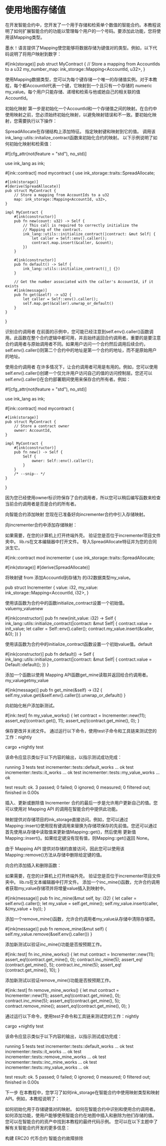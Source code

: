 # 使用地图存储值

在开发智能合约中，您开发了一个用于存储和检索单个数值的智能合约。本教程说明了如何扩展智能合约的功能以管理每个用户的一个号码。要添加此功能，您将使用该Mapping类型。

墨水！语言提供了Mapping使您能够将数据存储为键值对的类型。例如，以下代码说明了将用户映射到数字：

#[ink(storage)]
pub struct MyContract {
	// Store a mapping from AccountIds to a u32
	my_number_map: ink_storage::Mapping<AccountId, u32>,
}

使用Mapping数据类型，您可以为每个键存储一个唯一的存储值实例。对于本教程，每个都AccountId代表一个键，它映射到一个且只有一个存储的 numeric my_value。每个用户只能存储、递增和检索与他或她自己的相关联的值AccountId。

初始化映射
第一步是初始化一个AccountId和一个存储值之间的映射。在合约中使用映射之前，您必须始终初始化映射，以避免映射错误和不一致。要初始化映射，您需要执行以下操作：

SpreadAllocate在存储结构上添加特征。
指定映射键和映射到它的值。
调用该ink_lang::utils::initalize_contract函数来初始化合约的映射。
以下示例说明了如何初始化映射和检索值：

#![cfg_attr(not(feature = "std"), no_std)]

use ink_lang as ink;

#[ink::contract]
mod mycontract {
    use ink_storage::traits::SpreadAllocate;

    #[ink(storage)]
    #[derive(SpreadAllocate)]
    pub struct MyContract {
        // Store a mapping from AccountIds to a u32
        map: ink_storage::Mapping<AccountId, u32>,
    }

    impl MyContract {
        #[ink(constructor)]
        pub fn new(count: u32) -> Self {
            // This call is required to correctly initialize the
            // Mapping of the contract.
            ink_lang::utils::initialize_contract(|contract: &mut Self| {
                let caller = Self::env().caller();
                contract.map.insert(&caller, &count);
            })
        }

        #[ink(constructor)]
        pub fn default() -> Self {
            ink_lang::utils::initialize_contract(|_| {})
        }

        // Get the number associated with the caller's AccountId, if it exists
        #[ink(message)]
        pub fn get(&self) -> u32 {
            let caller = Self::env().caller();
            self.map.get(&caller).unwrap_or_default()
        }
    }
}

识别合约调用者
在前面的示例中，您可能已经注意到self.env().caller()函数调用。此函数在整个合约逻辑中都可用，并且始终返回合约调用者。重要的是要注意合约调用者与原始调用者不同。如果用户访问一个合约然后调用后续合约，self.env().caller()则第二个合约中的地址是第一个合约的地址，而不是原始用户的地址。

使用合约调用者
在许多情况下，让合约调用者可用是有用的。例如，您可以使用self.env().caller()创建一个仅允许用户访问自己的值的访问控制层。您还可以self.env().caller()在合约部署期间使用来保存合约所有者。例如：

#![cfg_attr(not(feature = "std"), no_std)]

use ink_lang as ink;

#[ink::contract]
mod mycontract {

	#[ink(storage)]
	pub struct MyContract {
		// Store a contract owner
		owner: AccountId,
	}

	impl MyContract {
		#[ink(constructor)]
		pub fn new() -> Self {
			Self {
				owner: Self::env().caller();
			}
		}
		/* --snip-- */
	}
}

因为您已经使用owner标识符保存了合约调用者，所以您可以稍后编写函数来检查当前合约调用者是否是合约的所有者。

向智能合约添加映射
您现在已准备好向incrementer合约中引入存储映射。

向incrementer合约中添加存储映射：

如果需要，在您的计算机上打开终端外壳。
验证您是否位于incrementer项目文件夹中。
lib.rs在文本编辑器中打开文件。
导入SpreadAllocate特征并为您的合同派生它。

#[ink::contract
mod incrementer {
   use ink_storage::traits::SpreadAllocate;

   #[ink(storage)]
   #[derive(SpreadAllocate)]

将映射键 from 添加AccountId到存储为 的i32数据类型my_value。

pub struct Incrementer {
   value: i32,
   my_value: ink_storage::Mapping<AccountId, i32>,
}

使用该函数为合约中的函数initialize_contract设置一个初始值。valuemy_valuenew

#[ink(constructor)]
pub fn new(init_value: i32) -> Self {
   ink_lang::utils::initialize_contract(|contract: &mut Self| {
       contract.value = init_value;
       let caller = Self::env().caller();
       contract.my_value.insert(&caller, &0);
   })
}

使用该函数为合约中的initialize_contract函数设置一个初始value值。default

#[ink(constructor)]
pub fn default() -> Self {
   ink_lang::utils::initialize_contract(|contract: &mut Self| {
       contract.value = Default::default();
   })
}

添加一个函数以使用 Mapping API函数get_mine读取并返回给合约调用者。my_valuegetmy_value

#[ink(message)]
pub fn get_mine(&self) -> i32 {
   self.my_value.get(&self.env().caller()).unwrap_or_default()
}

向初始化帐户添加新测试。

#[ink::test]
fn my_value_works() {
   let contract = Incrementer::new(11);
   assert_eq!(contract.get(), 11);
   assert_eq!(contract.get_mine(), 0);
}

保存更改并关闭文件。
通过运行以下命令，使用test子命令和工具链来测试您的工作：nightly

cargo +nightly test

该命令应显示类似于以下内容的输出，以指示测试成功完成：

running 3 tests
test incrementer::tests::default_works ... ok
test incrementer::tests::it_works ... ok
test incrementer::tests::my_value_works ... ok

test result: ok. 3 passed; 0 failed; 0 ignored; 0 measured; 0 filtered out; finished in 0.00s

插入、更新或删除值
Incrementer 合约的最后一步是允许用户更新自己的值。您可以使用对 Mapping API 的调用在智能合约中提供此功能。

映射提供对存储项目的ink_storage直接访问。例如，您可以通过Mapping::insert()使用现有键调用来替换为存储项保存的先前值。您还可以通过首先使用从存储中读取值来更新值Mapping::get()，然后使用 更新值Mapping::insert()。如果给定键没有现有值，则Mapping::get()返回 None。

由于 Mapping API 提供对存储的直接访问，因此您可以使用该 Mapping::remove()方法从存储中删除给定键的值。

向合约添加插入和删除函数：

如果需要，在您的计算机上打开终端外壳。
验证您是否位于incrementer项目文件夹中。
lib.rs在文本编辑器中打开文件。
添加一个inc_mine()函数，允许合约调用者获取my_value存储项并将增量value插入到映射中。

#[ink(message)]
pub fn inc_mine(&mut self, by: i32) {
   let caller = self.env().caller();
   let my_value = self.get_mine();
   self.my_value.insert(caller, &(my_value + by));
}

添加一个remove_mine()函数，允许合约调用者my_value从存储中清除存储项。

#[ink(message)]
pub fn remove_mine(&mut self) {
   self.my_value.remove(&self.env().caller())
}

添加新测试以验证inc_mine()功能是否按预期工作。

#[ink::test]
fn inc_mine_works() {
   let mut contract = Incrementer::new(11);
   assert_eq!(contract.get_mine(), 0);
   contract.inc_mine(5);
   assert_eq!(contract.get_mine(), 5);
   contract.inc_mine(5);
   assert_eq!(contract.get_mine(), 10);
}

添加新测试以验证remove_mine()功能是否按预期工作。

#[ink::test]
fn remove_mine_works() {
   let mut contract = Incrementer::new(11);
   assert_eq!(contract.get_mine(), 0);
   contract.inc_mine(5);
   assert_eq!(contract.get_mine(), 5);
   contract.remove_mine();
   assert_eq!(contract.get_mine(), 0);
}

通过运行以下命令，使用test子命令和工具链来测试您的工作：nightly

cargo +nightly test

该命令应显示类似于以下内容的输出，以指示测试成功完成：

running 5 tests
test incrementer::tests::default_works ... ok
test incrementer::tests::it_works ... ok
test incrementer::tests::remove_mine_works ... ok
test incrementer::tests::inc_mine_works ... ok
test incrementer::tests::my_value_works ... ok

test result: ok. 5 passed; 0 failed; 0 ignored; 0 measured; 0 filtered out; finished in 0.00s

下一步
在本教程中，您学习了如何ink_storage在智能合约中使用映射类型和映射 API。例如，本教程说明了：

如何初始化用于存储键值对的映射。
如何在智能合约中识别和使用合约调用者。
如何添加功能，使用户能够使用智能合约在地图中插入和删除为他们存储的值。
您可以在智能合约的资产中找到本教程的最终代码示例。 您可以在以下主题中了解有关智能合约开发的更多信息：

构建 ERC20 代币合约
智能合约故障排除
